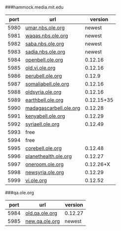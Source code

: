 ###hammock.media.mit.edu

port | url | version
---|---|---
5980 | [umar.nbs.ole.org](http://umar.nbs.ole.org) | newest
5981 | [waqas.nbs.ole.org](http://waqas.nbs.ole.org) | newest
5982 | [saba.nbs.ole.org](http://saba.nbs.ole.org) | newest
5983 | [sadia.nbs.ole.org](http://sadia.nbs.ole.org) | newest
5984 | [openbell.ole.org](http://openbell.ole.org) | 0.12.16
5985 | [old.vi.ole.org](http://old.vi.ole.org) | 0.12.16
5986 | [perubell.ole.org](http://perubell.ole.org) | 0.12.9
5987 | [somaliabell.ole.org](http://somaliabell.ole.org) | 0.12.16
5988 | [oldsyria.ole.org](http://oldsyria.ole.org) | 0.12.16
5989 | [earthbell.ole.org](http://earthbell.ole.org) | 0.12.15+35
5990 | [madagascarbell.ole.org](http://madagascarbell.ole.org) | 0.12.28
5991 | [kenyabell.ole.org](http://kenyabell.ole.org) | 0.12.29
5992 | [syriaell.ole.org](http://syriabell.ole.org) | 0.12.49
5993 | free |
5994 | free |
5995 | [corebell.ole.org](http://corebell.ole.org) | 0.12.48
5996 | [planethealth.ole.org](http://planethealth.ole.org) | 0.12.27
5997 | [oneroom.ole.org](http://oneroom.ole.org) | 0.12.26+X
5998 | [newsyria.ole.org](http://newsyria.ole.org) | 0.12.29
5999 | [vi.ole.org](http://vi.ole.org) | 0.12.52


###qa.ole.org

port | url | version
---|---|---
5984 | [old.qa.ole.org](http://old.qa.ole.org) | 0.12.27
5985 | [new.qa.ole.org](http://new.qa.ole.org) | newest
